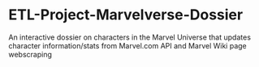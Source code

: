 # ETL-Project-Marvelverse-Dossier
An interactive dossier on characters in the Marvel Universe that updates character information/stats from Marvel.com API and Marvel Wiki page webscraping
